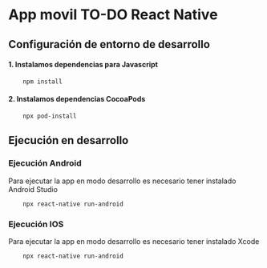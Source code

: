# App movil TO-DO React Native

## Configuración de entorno de desarrollo
#### 1. Instalamos dependencias para Javascript
        npm install
#### 2. Instalamos dependencias CocoaPods
        npx pod-install
## Ejecución en desarrollo

### Ejecución Android
Para ejecutar la app en modo desarrollo es necesario tener instalado Android Studio

        npx react-native run-android
        
### Ejecución IOS
Para ejecutar la app en modo desarrollo es necesario tener instalado Xcode

        npx react-native run-android
